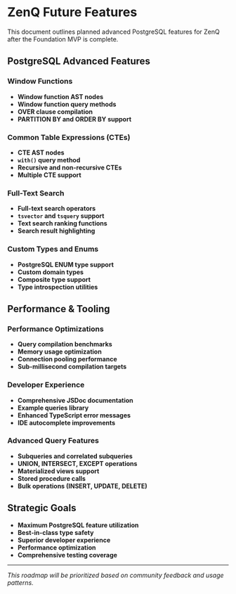 # ZenQ Future Features

This document outlines planned advanced PostgreSQL features for ZenQ after the Foundation MVP is complete.

## PostgreSQL Advanced Features

### Window Functions

- **Window function AST nodes**
- **Window function query methods**
- **OVER clause compilation**
- **PARTITION BY and ORDER BY support**

### Common Table Expressions (CTEs)

- **CTE AST nodes**
- **`with()` query method**
- **Recursive and non-recursive CTEs**
- **Multiple CTE support**

### Full-Text Search

- **Full-text search operators**
- **`tsvector` and `tsquery` support**
- **Text search ranking functions**
- **Search result highlighting**

### Custom Types and Enums

- **PostgreSQL ENUM type support**
- **Custom domain types**
- **Composite type support**
- **Type introspection utilities**

## Performance & Tooling

### Performance Optimizations

- **Query compilation benchmarks**
- **Memory usage optimization**
- **Connection pooling performance**
- **Sub-millisecond compilation targets**

### Developer Experience

- **Comprehensive JSDoc documentation**
- **Example queries library**
- **Enhanced TypeScript error messages**
- **IDE autocomplete improvements**

### Advanced Query Features

- **Subqueries and correlated subqueries**
- **UNION, INTERSECT, EXCEPT operations**
- **Materialized views support**
- **Stored procedure calls**
- **Bulk operations (INSERT, UPDATE, DELETE)**

## Strategic Goals

- **Maximum PostgreSQL feature utilization**
- **Best-in-class type safety**
- **Superior developer experience**
- **Performance optimization**
- **Comprehensive testing coverage**

---

_This roadmap will be prioritized based on community feedback and usage patterns._
